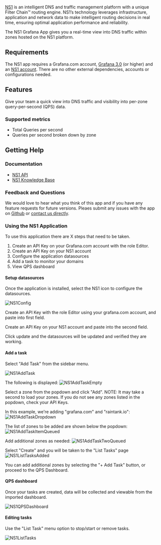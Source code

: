[NS1](https://ns1.com) is an intelligent DNS and traffic management platform with a unique Filter Chain™ routing engine. NS1’s technology leverages infrastructure, application and network data to make intelligent routing decisions in real time, ensuring optimal application performance and reliability.

The NS1 Grafana App gives you a real-time view into DNS traffic within zones hosted on the NS1 platform.

## Requirements
The NS1 app requires a Grafana.com account, [Grafana 3.0](https://grafana.org) (or higher) and an [NS1 account](https://ns1.com/signup?plan=startup). There are no other external dependencies, accounts or configurations needed.

## Features
Give your team a quick view into DNS traffic and visibility into per-zone query-per-second (QPS) data.

### Supported metrics
- Total Queries per second
- Queries per second broken down by zone

## Getting Help

### Documentation
- [NS1 API](https://ns1.com/api/)
- [NS1 Knowledge Base](http://kb.ns1.com/knowledgebase)

### Feedback and Questions
We would love to hear what you think of this app and if you have any feature requests for future versions. Pleaes submit any issues with the app on [Github](https://github.com/raintank/ns1-app/issues) or [contact us directly](https://ns1.com/about/contact).

### Using the NS1 Application

To use this application there are X steps that need to be taken.

1. Create an API Key on your Grafana.com account with the role Editor.
2. Create an API Key on your NS1 account
3. Configure the application datasources
4. Add a task to monitor your domains
4. View QPS dashboard

#### Setup datasources

Once the application is installed, select the NS1 icon to configure the datasources.

![NS1Config](https://raw.githubusercontent.com/raintank/ns1-app/master/src/img/ns1_app_config.png)

Create an API Key with the role Editor using your grafana.com account, and paste into first field.

Create an API Key on your NS1 account and paste into the second field.

Click update and the datasources will be updated and verified they are working.

#### Add a task

Select "Add Task" from the sidebar menu.

![NS1AddTask](https://raw.githubusercontent.com/raintank/ns1-app/master/src/img/ns1_app_sidemenu.png)

The following is displayed:
![NS1AddTaskEmpty](https://raw.githubusercontent.com/raintank/ns1-app/master/src/img/ns1_app_add_task_empty.png)

Select a zone from the popdown and click "Add". NOTE: It may take a second to load your zones. If you do not see any zones listed in the popdown, check your API Keys.

In this example, we're adding "grafana.com" and "raintank.io":
![NS1AddTaskDropdown](https://raw.githubusercontent.com/raintank/ns1-app/master/src/img/ns1_app_add_task_dropdown.png)

The list of zones to be added are shown below the popdown:
![NS1AddTaskItemQueued](https://raw.githubusercontent.com/raintank/ns1-app/master/src/img/ns1_app_add_task_item_queued.png)

Add additional zones as needed:
![NS1AddTaskTwoQueued](https://raw.githubusercontent.com/raintank/ns1-app/master/src/img/ns1_app_add_task_two_queued.png)

Select "Create" and you will be taken to the "List Tasks" page
![NS1ListTasksAdded](https://raw.githubusercontent.com/raintank/ns1-app/master/src/img/ns1_app_list_tasks_added.png)

You can add additional zones by selecting the "+ Add Task" button, or proceed to the QPS Dashboard.

#### QPS dashboard

Once your tasks are created, data will be collected and viewable from the imported dashboard.

![NS1QPSDashboard](https://raw.githubusercontent.com/raintank/ns1-app/master/src/img/ns1_app_qps_dashboard_filled.png)

#### Editing tasks

Use the "List Task" menu option to stop/start or remove tasks.

![NS1ListTasks](https://raw.githubusercontent.com/raintank/ns1-app/master/src/img/ns1_app_list_tasks_added.png)
